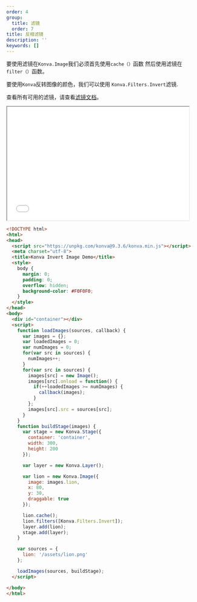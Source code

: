 ```yaml
---
order: 4
group:
  title: 滤镜
  order: 7
title: 反相滤镜
description: ''
keywords: []
---
```

要使用滤镜在`Konva.Image`我们必须首先使用`cache（）`函数
然后使用滤镜在`filter（）`函数。  

要使用`Konva`反转图像的颜色，我们可以使用 `Konva.Filters.Invert`滤镜. 

查看所有可用的滤镜，请查看<a href="https://konvajs.github.io/api/Konva.Filters.html" target="__blank">滤镜文档</a>。 

<iframe src="/downloads/code/filters/Invert.html" style="width: 50vw;height:300px;"></iframe>

```html
<!DOCTYPE html>
<html>
<head>
  <script src="https://unpkg.com/konva@9.3.6/konva.min.js"></script>
  <meta charset="utf-8">
  <title>Konva Invert Image Demo</title>
  <style>
    body {
      margin: 0;
      padding: 0;
      overflow: hidden;
      background-color: #F0F0F0;
    }
  </style>
</head>
<body>
  <div id="container"></div>
  <script>
    function loadImages(sources, callback) {
      var images = {};
      var loadedImages = 0;
      var numImages = 0;
      for(var src in sources) {
        numImages++;
      }
      for(var src in sources) {
        images[src] = new Image();
        images[src].onload = function() {
          if(++loadedImages >= numImages) {
            callback(images);
          }
        };
        images[src].src = sources[src];
      }
    }
    function buildStage(images) {
      var stage = new Konva.Stage({
        container: 'container',
        width: 300,
        height: 200
      });

      var layer = new Konva.Layer();

      var lion = new Konva.Image({
        image: images.lion,
        x: 80,
        y: 30,
        draggable: true
      });

      lion.cache();
      lion.filters([Konva.Filters.Invert]);
      layer.add(lion);
      stage.add(layer);
    }

    var sources = {
      lion: '/assets/lion.png'
    };

    loadImages(sources, buildStage);
  </script>

</body>
</html>
```